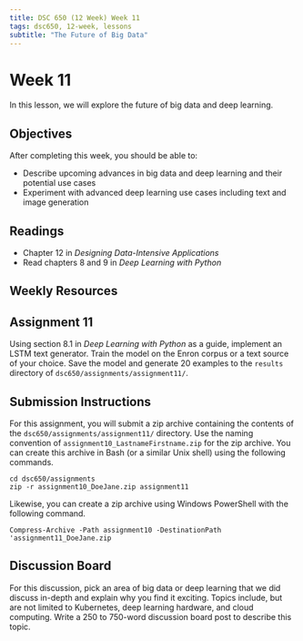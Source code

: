 ```yaml
---
title: DSC 650 (12 Week) Week 11
tags: dsc650, 12-week, lessons
subtitle: "The Future of Big Data"
---
```


# Week 11

In this lesson, we will explore the future of big data and deep learning. 

## Objectives

After completing this week, you should be able to:

* Describe upcoming advances in big data and deep learning and their potential use cases
* Experiment with advanced deep learning use cases including text and image generation

## Readings

* Chapter 12 in *Designing Data-Intensive Applications*
* Read chapters 8 and 9 in *Deep Learning with Python*

## Weekly Resources

## Assignment 11

Using section 8.1 in *Deep Learning with Python* as a guide, implement an LSTM text generator. Train the model on the Enron corpus or a text source of your choice. Save the model and generate 20 examples to the `results` directory of `dsc650/assignments/assignment11/`.

## Submission Instructions

For this assignment, you will submit a zip archive containing the contents of the `dsc650/assignments/assignment11/` directory. Use the naming convention of `assignment10_LastnameFirstname.zip` for the zip archive. You can create this archive in Bash (or a similar Unix shell) using the following commands. 

```shell
cd dsc650/assignments
zip -r assignment10_DoeJane.zip assignment11
```

Likewise, you can create a zip archive using Windows PowerShell with the following command. 

```shell
Compress-Archive -Path assignment10 -DestinationPath 'assignment11_DoeJane.zip
```

## Discussion Board

For this discussion, pick an area of big data or deep learning that we did discuss in-depth and explain why you find it exciting. Topics include, but are not limited to Kubernetes, deep learning hardware, and cloud computing. Write a 250 to 750-word discussion board post to describe this topic.

